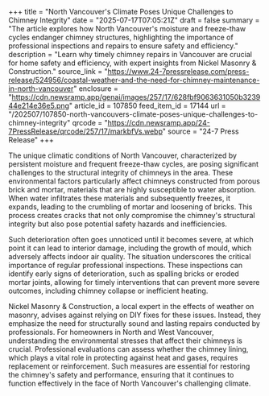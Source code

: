 +++
title = "North Vancouver's Climate Poses Unique Challenges to Chimney Integrity"
date = "2025-07-17T07:05:21Z"
draft = false
summary = "The article explores how North Vancouver's moisture and freeze-thaw cycles endanger chimney structures, highlighting the importance of professional inspections and repairs to ensure safety and efficiency."
description = "Learn why timely chimney repairs in Vancouver are crucial for home safety and efficiency, with expert insights from Nickel Masonry & Construction."
source_link = "https://www.24-7pressrelease.com/press-release/524956/coastal-weather-and-the-need-for-chimney-maintenance-in-north-vancouver"
enclosure = "https://cdn.newsramp.app/genai/images/257/17/628fbf9063631050b323944e214e36e5.png"
article_id = 107850
feed_item_id = 17144
url = "/202507/107850-north-vancouvers-climate-poses-unique-challenges-to-chimney-integrity"
qrcode = "https://cdn.newsramp.app/24-7PressRelease/qrcode/257/17/markbfVs.webp"
source = "24-7 Press Release"
+++

<p>The unique climatic conditions of North Vancouver, characterized by persistent moisture and frequent freeze-thaw cycles, are posing significant challenges to the structural integrity of chimneys in the area. These environmental factors particularly affect chimneys constructed from porous brick and mortar, materials that are highly susceptible to water absorption. When water infiltrates these materials and subsequently freezes, it expands, leading to the crumbling of mortar and loosening of bricks. This process creates cracks that not only compromise the chimney's structural integrity but also pose potential safety hazards and inefficiencies.</p><p>Such deterioration often goes unnoticed until it becomes severe, at which point it can lead to interior damage, including the growth of mould, which adversely affects indoor air quality. The situation underscores the critical importance of regular professional inspections. These inspections can identify early signs of deterioration, such as spalling bricks or eroded mortar joints, allowing for timely interventions that can prevent more severe outcomes, including chimney collapse or inefficient heating.</p><p>Nickel Masonry & Construction, a local expert in the effects of weather on masonry, advises against relying on DIY fixes for these issues. Instead, they emphasize the need for structurally sound and lasting repairs conducted by professionals. For homeowners in North and West Vancouver, understanding the environmental stresses that affect their chimneys is crucial. Professional evaluations can assess whether the chimney lining, which plays a vital role in protecting against heat and gases, requires replacement or reinforcement. Such measures are essential for restoring the chimney's safety and performance, ensuring that it continues to function effectively in the face of North Vancouver's challenging climate.</p>